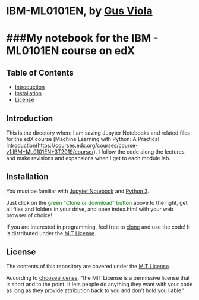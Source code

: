 # IBM-ML0101EN,  by [Gus Viola](https://linkedin.com/in/gusviola/)

###My notebook for the IBM - ML0101EN course on edX
=============================================

## Table of Contents

* [Introduction](#introduction)
* [Installation](#Installation)
* [License](#License)

## Introduction

This is the directory where I am saving Jupyter Notebooks and related files for the edX course [Machine Learning with Python: A Practical Introduction(https://courses.edx.org/courses/course-v1:IBM+ML0101EN+3T2019/course/).
I follow the code along the lectures, and make revisions and expansions when I get to each module lab.


## Installation

You must be familiar with [Jupyter Notebook](https://jupyter.org/) and [Python 3](https://www.python.org/download/releases/3.0/).

Just click on the <span style="color:green">green "Clone or download" button</span> above to the right, get all files and folders in your drive, and open index.html with your web browser of choice!

If you are interested in programming, feel free to [clone](https://help.github.com/articles/cloning-a-repository/) and use the code! It is distributed under the [MIT License](https://choosealicense.com/licenses/mit/).

## License

The contents of this repository are covered under the [MIT License](https://choosealicense.com/licenses/mit/).

According to [choosealicense](https://choosealicense.com/), "the MIT License is a permissive license that is short and to the point. It lets people do anything they want with your code as long as they provide attribution back to you and don’t hold you liable."
